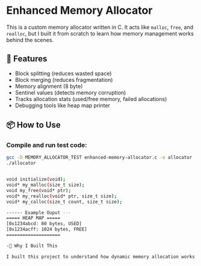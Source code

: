 # Enhanced Memory Allocator

This is a custom memory allocator written in C. It acts like `malloc`, `free`, and `realloc`, but I built it from scratch to learn how memory management works behind the scenes.

## 🚀 Features

- Block splitting (reduces wasted space)
- Block merging (reduces fragmentation)
- Memory alignment (8 byte)
- Sentinel values (detects memory corruption)
- Tracks allocation stats (used/free memory, failed allocations)
- Debugging tools like heap map printer

## 📦 How to Use

### Compile and run test code:

```bash
gcc -D MEMORY_ALLOCATOR_TEST enhanced-memory-allocator.c -o allocator
./allocator


void initialize(void);
void* my_malloc(size_t size);
void my_free(void* ptr);
void* my_realloc(void* ptr, size_t size);
void* my_calloc(size_t count, size_t size);

------ Example Ouput ---
===== HEAP MAP =====
[0x1234abcd: 80 bytes, USED]
[0x1234acff: 1024 bytes, FREE]
====================

-🧠 Why I Built This

I built this project to understand how dynamic memory allocation works at a low level. Instead of just using malloc, I wanted to create my own allocator to learn about memory alignment, fragmentation, heap corruption, and performance tradeoffs.





